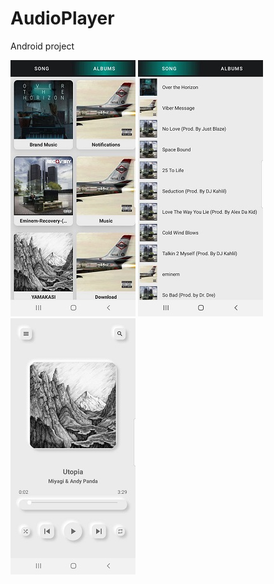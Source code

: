 # AudioPlayer

Android project

![album fragment](https://github.com/bogoslovskiydenis/AudioPlayer/blob/main/AlbumsFragment.jpg)  ![song fragment](https://github.com/bogoslovskiydenis/AudioPlayer/blob/main/SongFragment.jpg)     ![play fragment](https://github.com/bogoslovskiydenis/AudioPlayer/blob/main/PlayMusicFragment.jpg)

